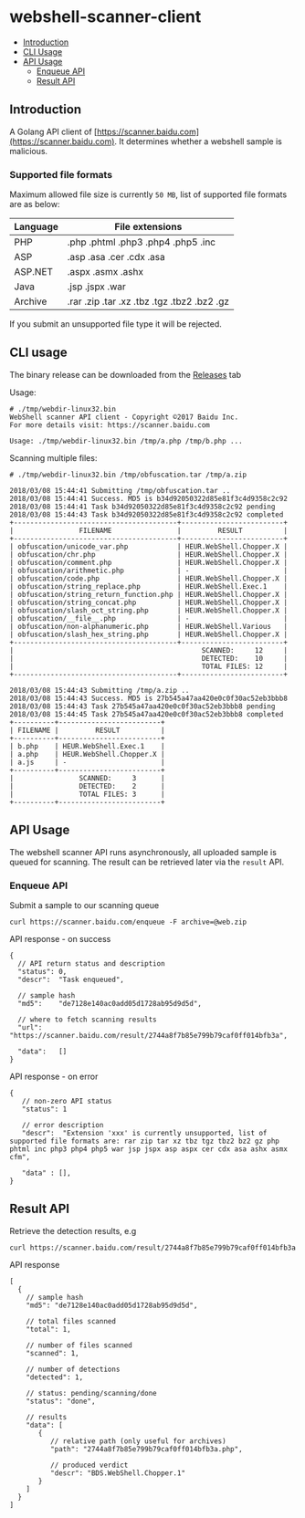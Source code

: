 # webshell-scanner-client

* [Introduction](#introduction)
* [CLI Usage](#cli-usage)
* [API Usage](#api-usage)
  * [Enqueue API](#enqueue-api)
  * [Result API](#result-api)

## Introduction

A Golang API client of [https://scanner.baidu.com](https://scanner.baidu.com). It determines whether a webshell sample is malicious.

### Supported file formats

Maximum allowed file size is currently `50 MB`, list of supported file formats are as below:

| Language   | File extensions                             |
| ---------- | ------------------------------------------- |
| PHP        | .php .phtml .php3 .php4 .php5 .inc          |
| ASP        | .asp .asa .cer .cdx .asa                    |
| ASP.NET    | .aspx .asmx .ashx                           |
| Java       | .jsp .jspx .war                             |
| Archive    | .rar .zip .tar .xz .tbz .tgz .tbz2 .bz2 .gz |

If you submit an unsupported file type it will be rejected.

## CLI usage

The binary release can be downloaded from the [Releases](https://github.com/baidu-security/webshell-scanner-client/releases) tab

Usage:

```
# ./tmp/webdir-linux32.bin
WebShell scanner API client - Copyright ©2017 Baidu Inc.
For more details visit: https://scanner.baidu.com

Usage: ./tmp/webdir-linux32.bin /tmp/a.php /tmp/b.php ...
```

Scanning multiple files:

```
# ./tmp/webdir-linux32.bin /tmp/obfuscation.tar /tmp/a.zip

2018/03/08 15:44:41 Submitting /tmp/obfuscation.tar ..
2018/03/08 15:44:41 Success. MD5 is b34d92050322d85e81f3c4d9358c2c92
2018/03/08 15:44:41 Task b34d92050322d85e81f3c4d9358c2c92 pending
2018/03/08 15:44:43 Task b34d92050322d85e81f3c4d9358c2c92 completed
+----------------------------------------+-------------------------+
|                FILENAME                |         RESULT          |
+----------------------------------------+-------------------------+
| obfuscation/unicode_var.php            | HEUR.WebShell.Chopper.X |
| obfuscation/chr.php                    | HEUR.WebShell.Chopper.X |
| obfuscation/comment.php                | HEUR.WebShell.Chopper.X |
| obfuscation/arithmetic.php             | -                       |
| obfuscation/code.php                   | HEUR.WebShell.Chopper.X |
| obfuscation/string_replace.php         | HEUR.WebShell.Exec.1    |
| obfuscation/string_return_function.php | HEUR.WebShell.Chopper.X |
| obfuscation/string_concat.php          | HEUR.WebShell.Chopper.X |
| obfuscation/slash_oct_string.php       | HEUR.WebShell.Chopper.X |
| obfuscation/__file__.php               | -                       |
| obfuscation/non-alphanumeric.php       | HEUR.WebShell.Various   |
| obfuscation/slash_hex_string.php       | HEUR.WebShell.Chopper.X |
+----------------------------------------+-------------------------+
|                                              SCANNED:     12     |
|                                              DETECTED:    10     |
|                                              TOTAL FILES: 12     |
+----------------------------------------+-------------------------+

2018/03/08 15:44:43 Submitting /tmp/a.zip ..
2018/03/08 15:44:43 Success. MD5 is 27b545a47aa420e0c0f30ac52eb3bbb8
2018/03/08 15:44:43 Task 27b545a47aa420e0c0f30ac52eb3bbb8 pending
2018/03/08 15:44:45 Task 27b545a47aa420e0c0f30ac52eb3bbb8 completed
+----------+-------------------------+
| FILENAME |         RESULT          |
+----------+-------------------------+
| b.php    | HEUR.WebShell.Exec.1    |
| a.php    | HEUR.WebShell.Chopper.X |
| a.js     | -                       |
+----------+-------------------------+
|                SCANNED:     3      |
|                DETECTED:    2      |
|                TOTAL FILES: 3      |
+----------+-------------------------+
```

## API Usage

The webshell scanner API runs asynchronously, all uploaded sample is queued for scanning. The result can be retrieved later via the `result` API.

### Enqueue API

Submit a sample to our scanning queue

```
curl https://scanner.baidu.com/enqueue -F archive=@web.zip
```

API response - on success

```
{
  // API return status and description
  "status": 0,
  "descr":  "Task enqueued",

  // sample hash
  "md5":    "de7128e140ac0add05d1728ab95d9d5d",

  // where to fetch scanning results
  "url":    "https://scanner.baidu.com/result/2744a8f7b85e799b79caf0ff014bfb3a",

  "data":   []
}
```

API response - on error

```
{
   // non-zero API status
   "status": 1

   // error description
   "descr":  "Extension 'xxx' is currently unsupported, list of supported file formats are: rar zip tar xz tbz tgz tbz2 bz2 gz php phtml inc php3 php4 php5 war jsp jspx asp aspx cer cdx asa ashx asmx cfm",

   "data" : [],   
}
```

## Result API

Retrieve the detection results, e.g

```
curl https://scanner.baidu.com/result/2744a8f7b85e799b79caf0ff014bfb3a
```

API response

```
[
  {
    // sample hash
    "md5": "de7128e140ac0add05d1728ab95d9d5d",

    // total files scanned
    "total": 1,

    // number of files scanned
    "scanned": 1,

    // number of detections
    "detected": 1,

    // status: pending/scanning/done
    "status": "done",

    // results
    "data": [
       {
          // relative path (only useful for archives)
          "path": "2744a8f7b85e799b79caf0ff014bfb3a.php",

          // produced verdict
          "descr": "BDS.WebShell.Chopper.1"
       }
    ]
  }
]
```

